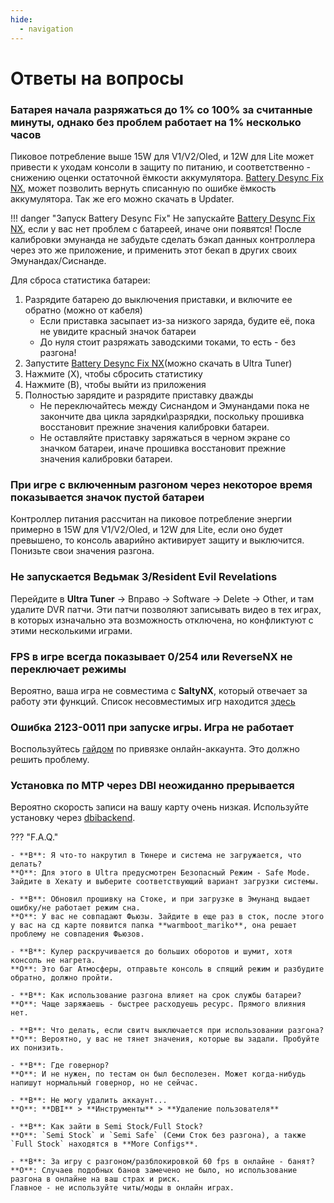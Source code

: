 ```yaml
---
hide:
  - navigation
---
```

# Ответы на вопросы

### **Батарея начала разряжаться до 1% со 100% за считанные минуты, однако без проблем работает на 1% несколько часов**

Пиковое потребление выше 15W для V1/V2/Oled, и 12W для Lite может привести к уходам консоли в защиту по питанию, и соответственно - снижению оценки остаточной ёмкости аккумулятора. [Battery Desync Fix NX](https://github.com/CTCaer/battery_desync_fix_nx), может позволить вернуть списанную по ошибке ёмкость аккумулятора. Так же его можно скачать в Updater.

!!! danger "Запуск Battery Desync Fix"
    Не запускайте [Battery Desync Fix NX](https://github.com/CTCaer/battery_desync_fix_nx), если у вас нет проблем с батареей, иначе они появятся! После калибровки эмунанда не забудьте сделать бэкап данных контроллера через это же приложение, и применить этот бекап в других своих Эмунандах/Сиснанде.

Для сброса статистика батареи:

1. Разрядите батарею до выключения приставки, и включите ее обратно (можно от кабеля)
   * Если приставка засыпает из-за низкого заряда, будите её, пока не увидите красный значок батареи
   * До нуля стоит разряжать заводскими токами, то есть - без разгона!
2. Запустите [Battery Desync Fix NX](https://github.com/CTCaer/battery_desync_fix_nx)(можно скачать в Ultra Tuner)
3. Нажмите (X), чтобы сбросить статистику
4. Нажмите (B), чтобы выйти из приложения 
5. Полностью зарядите и разрядите приставку дважды
   * Не переключайтесь между Сиснандом и Эмунандами пока не закончите два цикла зарядки\разрядки, поскольку прошивка восстановит прежние значения калибровки батареи.
   * Не оставляйте приставку заряжаться в черном экране со значком батареи, иначе прошивка восстановит прежние значения калибровки батареи.


### **При игре с включенным разгоном через некоторое время показывается значок пустой батареи**
Контроллер питания рассчитан на пиковое потребление энергии примерно в 15W для V1/V2/Oled, и 12W для Lite, если оно будет превышено, то консоль аварийно активирует защиту и выключится. Понизьте свои значения разгона. 


### **Не запускается Ведьмак 3/Resident Evil Revelations**
Перейдите в **Ultra Tuner** -> Вправо -> Software -> Delete -> Other, и там удалите DVR патчи. Эти патчи позволяют записывать видео в тех играх, в которых изначально эта возможность отключена, но конфликтуют с этими несколькими играми.


### **FPS в игре всегда показывает 0/254 или ReverseNX не переключает режимы**
Вероятно, ваша игра не совместима с **SaltyNX**, который отвечает за работу эти функций. Список несовместимых игр находится [здесь](https://github.com/masagrator/SaltyNX#list-of-titles-not-compatible-with-pluginspatches)

### **Ошибка 2123-0011 при запуске игры. Игра не работает**
Воспользуйтесь [гайдом](../useful_guides/linkalho_nnid.md) по привязке онлайн-аккаунта. Это должно решить проблему.

### **Установка по MTP через DBI неожиданно прерывается**
Вероятно скорость записи на вашу карту очень низкая. Используйте установку через [dbibackend](../useful_guides/dbibackend.md).  

??? "F.A.Q."

    - **В**: Я что-то накрутил в Тюнере и система не загружается, что делать?            
    **О**: Для этого в Ultra предусмотрен Безопасный Режим - Safe Mode. Зайдите в Хекату и выберите соответствующий вариант загрузки системы.
    
    - **В**: Обновил прошивку на Стоке, и при загрузке в Эмунанд выдает ошибку/не работает режим сна.            
    **О**: У вас не совпадают Фьюзы. Зайдите в еще раз в сток, после этого у вас на сд карте появится папка **warmboot_mariko**, она решает проблему не совпадения Фьюзов.
    
    - **В**: Кулер раскручивается до больших оборотов и шумит, хотя консоль не нагрета.            
    **О**: Это баг Атмосферы, отправьте консоль в спящий режим и разбудите обратно, должно пройти.
    
    - **В**: Как использование разгона влияет на срок службы батареи?            
    **О**: Чаще заряжаешь - быстрее расходуешь ресурс. Прямого влияния нет. 
    
    - **В**: Что делать, если свитч выключается при использовании разгона?            
    **О**: Вероятно, у вас не тянет значения, которые вы задали. Пробуйте их понизить.
    
    - **В**: Где говернор?            
    **О**: И не нужен, по тестам он был бесполезен. Может когда-нибудь напишут нормальный говернор, но не сейчас.
    
    - **В**: Не могу удалить аккаунт...            
    **О**: **DBI** > **Инструменты** > **Удаление пользователя**
    
    - **В**: Как зайти в Semi Stock/Full Stock?            
    **О**: `Semi Stock` и `Semi Safe` (Семи Сток без разгона), а также `Full Stock` находятся в **More Configs**.
    
    - **В**: За игру с разгоном/разблокировкой 60 fps в онлайне - банят?            
    **О**: Случаев подобных банов замечено не было, но использование разгона в онлайне на ваш страх и риск.            
    Главное - не используйте читы/моды в онлайн играх.
